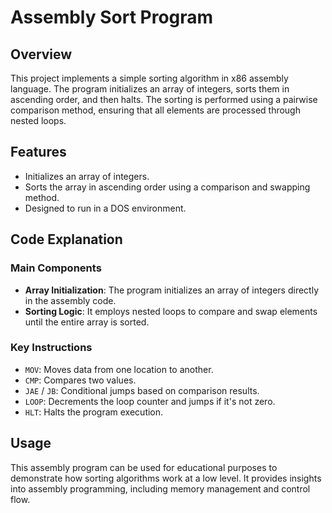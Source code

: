 # Assembly Sort Program

## Overview

This project implements a simple sorting algorithm in x86 assembly language. The program initializes an array of integers, sorts them in ascending order, and then halts. The sorting is performed using a pairwise comparison method, ensuring that all elements are processed through nested loops.

## Features

- Initializes an array of integers.
- Sorts the array in ascending order using a comparison and swapping method.
- Designed to run in a DOS environment.

## Code Explanation

### Main Components

- **Array Initialization**: The program initializes an array of integers directly in the assembly code.
- **Sorting Logic**: It employs nested loops to compare and swap elements until the entire array is sorted.

### Key Instructions

- `MOV`: Moves data from one location to another.
- `CMP`: Compares two values.
- `JAE` / `JB`: Conditional jumps based on comparison results.
- `LOOP`: Decrements the loop counter and jumps if it's not zero.
- `HLT`: Halts the program execution.

## Usage

This assembly program can be used for educational purposes to demonstrate how sorting algorithms work at a low level. It provides insights into assembly programming, including memory management and control flow.
